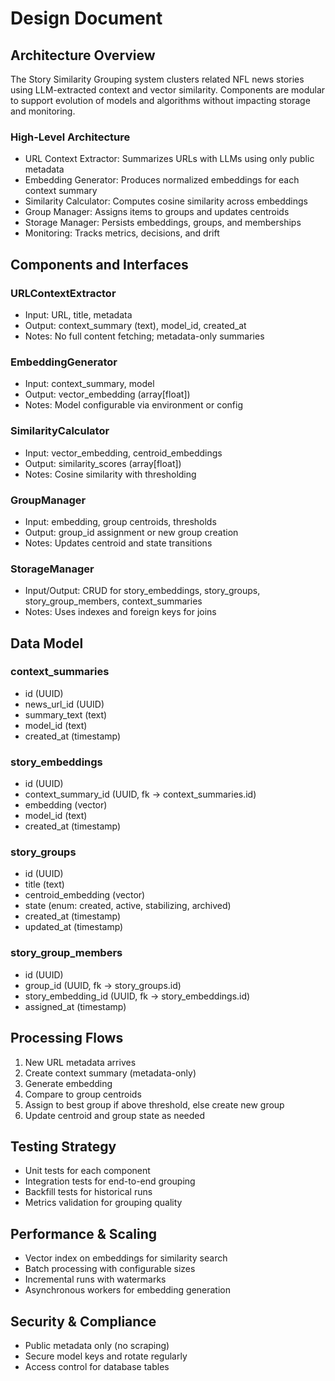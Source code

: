 # Design Document

## Architecture Overview

The Story Similarity Grouping system clusters related NFL news stories using LLM-extracted context and vector similarity. Components are modular to support evolution of models and algorithms without impacting storage and monitoring.

### High-Level Architecture

- URL Context Extractor: Summarizes URLs with LLMs using only public metadata
- Embedding Generator: Produces normalized embeddings for each context summary
- Similarity Calculator: Computes cosine similarity across embeddings
- Group Manager: Assigns items to groups and updates centroids
- Storage Manager: Persists embeddings, groups, and memberships
- Monitoring: Tracks metrics, decisions, and drift

## Components and Interfaces

### URLContextExtractor

- Input: URL, title, metadata
- Output: context_summary (text), model_id, created_at
- Notes: No full content fetching; metadata-only summaries

### EmbeddingGenerator

- Input: context_summary, model
- Output: vector_embedding (array[float])
- Notes: Model configurable via environment or config

### SimilarityCalculator

- Input: vector_embedding, centroid_embeddings
- Output: similarity_scores (array[float])
- Notes: Cosine similarity with thresholding

### GroupManager

- Input: embedding, group centroids, thresholds
- Output: group_id assignment or new group creation
- Notes: Updates centroid and state transitions

### StorageManager

- Input/Output: CRUD for story_embeddings, story_groups, story_group_members, context_summaries
- Notes: Uses indexes and foreign keys for joins

## Data Model

### context_summaries

- id (UUID)
- news_url_id (UUID)
- summary_text (text)
- model_id (text)
- created_at (timestamp)

### story_embeddings

- id (UUID)
- context_summary_id (UUID, fk -> context_summaries.id)
- embedding (vector)
- model_id (text)
- created_at (timestamp)

### story_groups

- id (UUID)
- title (text)
- centroid_embedding (vector)
- state (enum: created, active, stabilizing, archived)
- created_at (timestamp)
- updated_at (timestamp)

### story_group_members

- id (UUID)
- group_id (UUID, fk -> story_groups.id)
- story_embedding_id (UUID, fk -> story_embeddings.id)
- assigned_at (timestamp)

## Processing Flows

1. New URL metadata arrives
2. Create context summary (metadata-only)
3. Generate embedding
4. Compare to group centroids
5. Assign to best group if above threshold, else create new group
6. Update centroid and group state as needed

## Testing Strategy

- Unit tests for each component
- Integration tests for end-to-end grouping
- Backfill tests for historical runs
- Metrics validation for grouping quality

## Performance & Scaling

- Vector index on embeddings for similarity search
- Batch processing with configurable sizes
- Incremental runs with watermarks
- Asynchronous workers for embedding generation

## Security & Compliance

- Public metadata only (no scraping)
- Secure model keys and rotate regularly
- Access control for database tables
